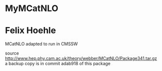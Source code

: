 MyMCatNLO
=========
Felix Hoehle
=========
MCatNLO adapted to run in CMSSW

source http://www.hep.phy.cam.ac.uk/theory/webber/MCatNLO/Package341.tar.gz 
a backup copy is in commit adab918 of this package
